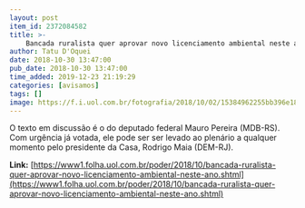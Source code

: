 ```yaml
---
layout: post
item_id: 2372084582
title: >-
    Bancada ruralista quer aprovar novo licenciamento ambiental neste ano
author: Tatu D'Oquei
date: 2018-10-30 13:47:00
pub_date: 2018-10-30 13:47:00
time_added: 2019-12-23 21:19:29
categories: [avisamos]
tags: []
image: https://f.i.uol.com.br/fotografia/2018/10/02/15384962255bb396e18f78d_1538496225_3x2_md.jpg
---
```


O texto em discussão é o do deputado federal Mauro Pereira (MDB-RS). Com urgência já votada, ele pode ser ser levado ao plenário a qualquer momento pelo presidente da Casa, Rodrigo Maia (DEM-RJ).

**Link:** [https://www1.folha.uol.com.br/poder/2018/10/bancada-ruralista-quer-aprovar-novo-licenciamento-ambiental-neste-ano.shtml](https://www1.folha.uol.com.br/poder/2018/10/bancada-ruralista-quer-aprovar-novo-licenciamento-ambiental-neste-ano.shtml)

